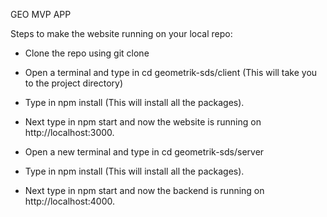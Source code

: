 GEO MVP APP

Steps to make the website running on your local repo:

- Clone the repo using git clone  

- Open a terminal and type in cd geometrik-sds/client (This will take you to the project directory)

- Type in npm install (This will install all the packages).

- Next type in npm start and now the website is running on http://localhost:3000. 

- Open a new terminal and type in cd geometrik-sds/server

- Type in npm install (This will install all the packages).

- Next type in npm start and now the backend is running on http://localhost:4000. 

